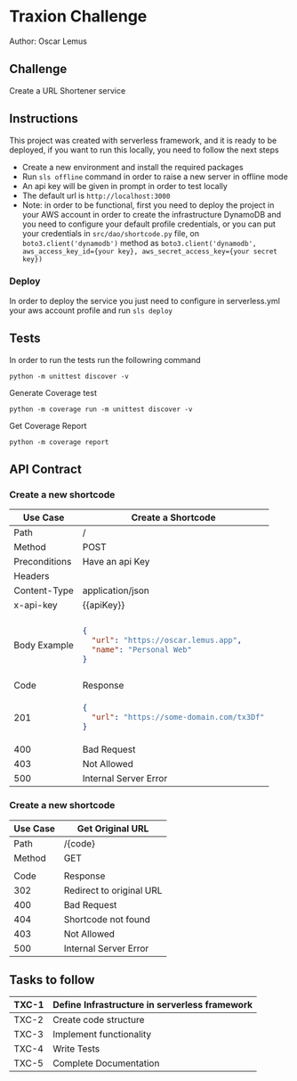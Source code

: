 # Traxion Challenge

Author: Oscar Lemus

## Challenge

Create a URL Shortener service

## Instructions

This project was created with serverless framework, and it is ready to be
deployed, if you want to run this locally, you need to follow the next steps

* Create a new environment and install the required packages
* Run ```sls offline``` command in order to raise a new server in offline mode
* An api key will be given in prompt in order to test locally
* The default url is ```http://localhost:3000```
* Note: in order to be functional, first you need to deploy the project in your AWS account in order to create the
  infrastructure DynamoDB and you need to configure your default profile credentials, or you can put your credentials
  in ```src/dao/shortcode.py``` file, on ```boto3.client('dynamodb')``` method
  as ```boto3.client('dynamodb', aws_access_key_id={your key}, aws_secret_access_key={your secret key})```

### Deploy

In order to deploy the service you just need to configure in serverless.yml your aws account profile and
run ```sls deploy```

## Tests

In order to run the tests run the followring command

```python -m unittest discover -v```

Generate Coverage test

```python -m coverage run -m unittest discover -v```

Get Coverage Report

```python -m coverage report```

## API Contract

### Create a new shortcode

<table>
<thead>
<tr>
<th>Use Case</th>
<th>Create a Shortcode</th>
</tr>
</thead>
<tbody>
<tr>
<td>Path</td>
<td>/</td>
</tr>
<tr>
<td>Method</td>
<td>POST</td>
</tr>
<tr>
<td>Preconditions</td>
<td>Have an api Key</td>
</tr>
<tr>
<td colspan="2">Headers</td>
</tr>
<tr>
<td>Content-Type</td>
<td>application/json</td>
</tr>
<tr>
<td>x-api-key</td>
<td>{{apiKey}}</td>
</tr>
<tr><td colspan="2"></td></tr>
<tr>
<td>Body Example</td>
<td>

```json
{
  "url": "https://oscar.lemus.app",
  "name": "Personal Web"
}
```

</td>
</tr>
<tr><td colspan="2"></td></tr>
<tr>
<td>Code</td>
<td>Response</td>
</tr>
<tr>
<td>201</td>
<td>

```json
{
  "url": "https://some-domain.com/tx3Df"
}
```

</td>
</tr>
<tr><td>400</td><td>Bad Request</td></tr>
<tr><td>403</td><td>Not Allowed</td></tr>
<tr><td>500</td><td>Internal Server Error</td></tr>
</tbody>
</table>

### Create a new shortcode

<table>
<thead>
<tr>
<th>Use Case</th>
<th>Get Original URL</th>
</tr>
</thead>
<tbody>
<tr>
<td>Path</td>
<td>/{code}</td>
</tr>
<tr>
<td>Method</td>
<td>GET</td>
</tr>
<tr><td colspan="2"></td></tr>
<tr>
<td>Code</td>
<td>Response</td>
</tr>
<tr>
<td>302</td>
<td>
Redirect to original URL
</td>
</tr>
<tr><td>400</td><td>Bad Request</td></tr>
<tr><td>404</td><td>Shortcode not found</td></tr>
<tr><td>403</td><td>Not Allowed</td></tr>
<tr><td>500</td><td>Internal Server Error</td></tr>
</tbody>
</table>

## Tasks to follow

| TXC-1 | Define Infrastructure in serverless framework |
|-------|-----------------------------------------------|
| TXC-2 | Create code structure                         |
| TXC-3 | Implement functionality                       |
| TXC-4 | Write Tests                                   |
| TXC-5 | Complete Documentation                        |
